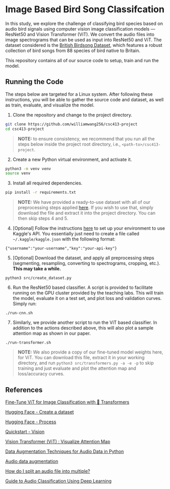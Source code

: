 # Image Based Bird Song Classifcation

In this study, we explore the challenge of classifying bird species based on audio bird signals using computer vision image classification models — ResNet50 and Vision Transformer (ViT). We convert the audio files into image spectrograms that can be used as input into ResNet50 and ViT. The dataset considered is the [British Birdsong Dataset](https://www.kaggle.com/datasets/rtatman/british-birdsong-dataset), which features a robust collection of bird songs from 88 species of bird native to Britain.

This repository contains all of our source code to setup, train and run the model.

## Running the Code

The steps below are targeted for a Linux system. After following these instructions, you will be able to gather the source code and dataset, as well as train, evaluate, and visualize the model.

1. Clone the repository and change to the project directory.
   
```bash
git clone https://github.com/williamwang256/csc413-project
cd csc413-project
```
> **NOTE:** to ensure consistency, we recommend that you run all the steps below inside the project root directory, i.e., `<path-to>/csc413-project`.
2. Create a new Python virtual environment, and activate it.
```bash
python3 -m venv venv
source venv
```
3. Install all required dependencies.
```bash
pip install -r requirements.txt
```
> **NOTE:** We have provided a ready-to-use dataset with all of our preprocessing steps applied [here](https://drive.google.com/file/d/1Ekf4ZFG2Y-iPDbEymr3UNZuNHOblTwav/view?usp=drive_link). If you wish to use that, simply download the file and extract it into the project directory. You can then skip steps 4 and 5.

4. [Optional] Follow the instructions [here](https://www.kaggle.com/docs/api) to set up your environment to use Kaggle's API. You essentially just need to create a file called `~/.kaggle/kaggle.json` with the following format:
```
{"username":"your-username","key":"your-api-key"}
```
5. [Optional] Download the dataset, and apply all preprocessing steps (segmenting, resampling, converting to spectrograms, cropping, etc.). **This may take a while.**
```
python3 src/create_dataset.py
```
6. Run the ResNet50 based classifier. A script is provided to facilitate running on the GPU cluster provided by the teaching labs. This will train the model, evaluate it on a test set, and plot loss and validation curves. Simply run:
```
./run-cnn.sh
```
7. Similarly, we provide another script to run the ViT based classifier. In addition to the actions described above, this will also plot a sample attention map as shown in our paper.
```
./run-transformer.sh
```

> **NOTE:** We also provide a copy of our fine-tuned model weights here, for ViT. You can download this file, extract it in your working directory, and run `python3 src/transformers.py -a -e -p` to skip training and just evaluate and plot the attention map and loss/accuracy curves. 

## References

[Fine-Tune ViT for Image Classification with 🤗 Transformers](https://huggingface.co/blog/fine-tune-vit)

[Hugging Face - Create a dataset](https://huggingface.co/docs/datasets/en/create_dataset)

[Hugging Face - Process](https://huggingface.co/docs/datasets/en/process)

[Quickstart - Vision](https://huggingface.co/docs/datasets/en/quickstart#vision)

[Vision Transformer (ViT) : Visualize Attention Map](https://www.kaggle.com/code/piantic/vision-transformer-vit-visualize-attention-map)

[Data Augmentation Techniques for Audio Data in Python](https://towardsdatascience.com/data-augmentation-techniques-for-audio-data-in-python-15505483c63c)

[Audio data augmentation](https://www.kaggle.com/code/CVxTz/audio-data-augmentation/notebook)

[How do I split an audio file into multiple?](https://unix.stackexchange.com/a/283547)

[Guide to Audio Classification Using Deep Learning](https://www.analyticsvidhya.com/blog/2022/04/guide-to-audio-classification-using-deep-learning/)






